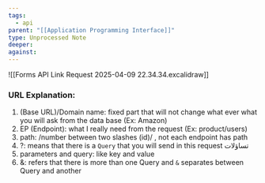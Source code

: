 ```yaml
---
tags:
  - api
parent: "[[Application Programming Interface]]"
type: Unprocessed Note
deeper: 
against:
---
```

![[Forms API Link Request 2025-04-09 22.34.34.excalidraw]]
### URL Explanation:
1. (Base URL)/Domain name:
	fixed part that will not change what ever what you will ask from the data base (Ex: Amazon)
2. EP (Endpoint):
   what I really need from the request (Ex: product/users)
3. path: 
   /number between two slashes (id)/  , not each endpoint has path
4. ?:
   means that there is a `Query` that you will send in this request تساؤلات
5. parameters and query:
   like key and value
6. &: refers that there is more than one Query and `&` separates between Query and another
